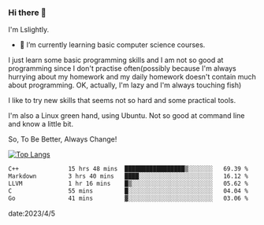 ### Hi there 👋

I'm Lslightly.

- 🌱 I’m currently learning basic computer science courses.

I just learn some basic programming skills and I am not so good at programming since I don't practise often(possibly because I'm always hurrying about my homework and my daily homework doesn't contain much about programming. OK, actually, I'm lazy and I'm always touching fish)

I like to try new skills that seems not so hard and some practical tools.

I'm also a Linux green hand, using Ubuntu. Not so good at command line and know a little bit.

So, To Be Better, Always Change!

[![Top Langs](https://github-readme-stats.vercel.app/api/top-langs/?username=Lslightly&layout=compact)](https://github.com/anuraghazra/github-readme-stats)

<!--START_SECTION:waka-->

```txt
C++              15 hrs 48 mins  █████████████████▒░░░░░░░   69.39 %
Markdown         3 hrs 40 mins   ████░░░░░░░░░░░░░░░░░░░░░   16.12 %
LLVM             1 hr 16 mins    █▒░░░░░░░░░░░░░░░░░░░░░░░   05.62 %
C                55 mins         █░░░░░░░░░░░░░░░░░░░░░░░░   04.04 %
Go               41 mins         ▓░░░░░░░░░░░░░░░░░░░░░░░░   03.06 %
```

<!--END_SECTION:waka-->

date:2023/4/5

